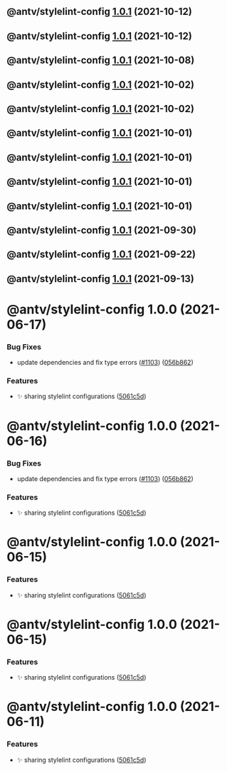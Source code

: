 ## @antv/stylelint-config [1.0.1](https://github.com/antvis/x6/compare/@antv/stylelint-config@1.0.0...@antv/stylelint-config@1.0.1) (2021-10-12)

## @antv/stylelint-config [1.0.1](https://github.com/antvis/x6/compare/@antv/stylelint-config@1.0.0...@antv/stylelint-config@1.0.1) (2021-10-12)

## @antv/stylelint-config [1.0.1](https://github.com/antvis/x6/compare/@antv/stylelint-config@1.0.0...@antv/stylelint-config@1.0.1) (2021-10-08)

## @antv/stylelint-config [1.0.1](https://github.com/antvis/x6/compare/@antv/stylelint-config@1.0.0...@antv/stylelint-config@1.0.1) (2021-10-02)

## @antv/stylelint-config [1.0.1](https://github.com/antvis/x6/compare/@antv/stylelint-config@1.0.0...@antv/stylelint-config@1.0.1) (2021-10-02)

## @antv/stylelint-config [1.0.1](https://github.com/antvis/x6/compare/@antv/stylelint-config@1.0.0...@antv/stylelint-config@1.0.1) (2021-10-01)

## @antv/stylelint-config [1.0.1](https://github.com/antvis/x6/compare/@antv/stylelint-config@1.0.0...@antv/stylelint-config@1.0.1) (2021-10-01)

## @antv/stylelint-config [1.0.1](https://github.com/antvis/x6/compare/@antv/stylelint-config@1.0.0...@antv/stylelint-config@1.0.1) (2021-10-01)

## @antv/stylelint-config [1.0.1](https://github.com/antvis/x6/compare/@antv/stylelint-config@1.0.0...@antv/stylelint-config@1.0.1) (2021-10-01)

## @antv/stylelint-config [1.0.1](https://github.com/antvis/x6/compare/@antv/stylelint-config@1.0.0...@antv/stylelint-config@1.0.1) (2021-09-30)

## @antv/stylelint-config [1.0.1](https://github.com/antvis/x6/compare/@antv/stylelint-config@1.0.0...@antv/stylelint-config@1.0.1) (2021-09-22)

## @antv/stylelint-config [1.0.1](https://github.com/antvis/x6/compare/@antv/stylelint-config@1.0.0...@antv/stylelint-config@1.0.1) (2021-09-13)

# @antv/stylelint-config 1.0.0 (2021-06-17)


### Bug Fixes

* update dependencies and fix type errors ([#1103](https://github.com/antvis/x6/issues/1103)) ([056b862](https://github.com/antvis/x6/commit/056b862b4efe7dbdc559cac7194c2453996acc07))


### Features

* ✨ sharing stylelint configurations ([5061c5d](https://github.com/antvis/x6/commit/5061c5ddf875f43578e8f0f81801151f80c51ee9))

# @antv/stylelint-config 1.0.0 (2021-06-16)


### Bug Fixes

* update dependencies and fix type errors ([#1103](https://github.com/antvis/x6/issues/1103)) ([056b862](https://github.com/antvis/x6/commit/056b862b4efe7dbdc559cac7194c2453996acc07))


### Features

* ✨ sharing stylelint configurations ([5061c5d](https://github.com/antvis/x6/commit/5061c5ddf875f43578e8f0f81801151f80c51ee9))

# @antv/stylelint-config 1.0.0 (2021-06-15)


### Features

* ✨ sharing stylelint configurations ([5061c5d](https://github.com/antvis/x6/commit/5061c5ddf875f43578e8f0f81801151f80c51ee9))

# @antv/stylelint-config 1.0.0 (2021-06-15)


### Features

* ✨ sharing stylelint configurations ([5061c5d](https://github.com/antvis/x6/commit/5061c5ddf875f43578e8f0f81801151f80c51ee9))

# @antv/stylelint-config 1.0.0 (2021-06-11)


### Features

* ✨ sharing stylelint configurations ([5061c5d](https://github.com/antvis/x6/commit/5061c5ddf875f43578e8f0f81801151f80c51ee9))
